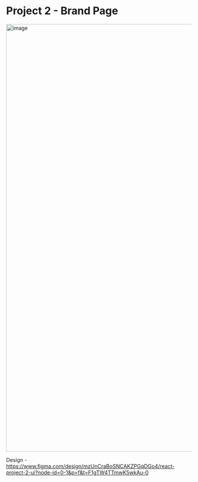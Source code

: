 # Project 2 - Brand Page

<img width="1158" alt="image" src="https://user-images.githubusercontent.com/50476777/236659089-c7d1675e-4b81-4dcc-8e09-bd09bb444917.png">


Design - https://www.figma.com/design/mzUnCraBoSNCAKZPGqDGo4/react-project-2-ui?node-id=0-1&p=f&t=F1gTW4TTmwK5wkAu-0



